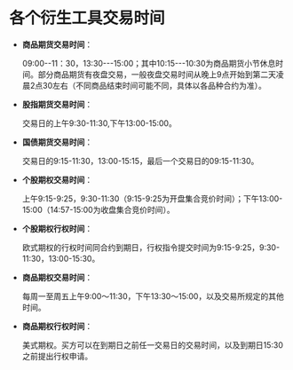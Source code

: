 # 各个衍生工具交易时间

- **商品期货交易时间**：

    09:00--11：30，13:30---15:00；其中10:15---10:30为商品期货小节休息时间。部分商品期货有夜盘交易，一般夜盘交易时间从晚上9点开始到第二天凌晨2点30左右（不同商品结束时间可能不同，具体以各品种合约为准）。

- **股指期货交易时间**：

    交易日的上午9:30-11:30,下午13:00-15:00。

- **国债期货交易时间**：

    交易日的9:15-11:30，13:00-15:15，最后一个交易日的09:15-11:30。

- **个股期权交易时间**：

    上午9:15-9:25，9:30-11:30（9:15-9:25为开盘集合竞价时间）；下午13:00-15:00（14:57-15:00为收盘集合竞价时间）。

- **个股期权行权时间**：

    欧式期权的行权时间同合约到期日，行权指令提交时间为9:15-9:25，9:30-11:30，13:00-15:30。

- **商品期权交易时间**：

    每周一至周五上午9:00～11:30，下午13:30～15:00，以及交易所规定的其他时间。

- **商品期权行权时间**：

    美式期权。买方可以在到期日之前任一交易日的交易时间，以及到期日15:30之前提出行权申请。
